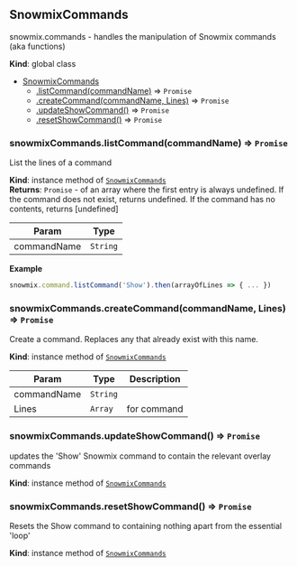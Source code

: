 <a name="SnowmixCommands"></a>

## SnowmixCommands
snowmix.commands - handles the manipulation of Snowmix commands (aka functions)

**Kind**: global class  

* [SnowmixCommands](#SnowmixCommands)
    * [.listCommand(commandName)](#SnowmixCommands+listCommand) ⇒ <code>Promise</code>
    * [.createCommand(commandName, Lines)](#SnowmixCommands+createCommand) ⇒ <code>Promise</code>
    * [.updateShowCommand()](#SnowmixCommands+updateShowCommand) ⇒ <code>Promise</code>
    * [.resetShowCommand()](#SnowmixCommands+resetShowCommand) ⇒ <code>Promise</code>

<a name="SnowmixCommands+listCommand"></a>

### snowmixCommands.listCommand(commandName) ⇒ <code>Promise</code>
List the lines of a command

**Kind**: instance method of <code>[SnowmixCommands](#SnowmixCommands)</code>  
**Returns**: <code>Promise</code> - of an array where the first entry is always undefined.
If the command does not exist, returns undefined.
If the command has no contents, returns [undefined]  

| Param | Type |
| --- | --- |
| commandName | <code>String</code> | 

**Example**  
```js
snowmix.command.listCommand('Show').then(arrayOfLines => { ... })
```
<a name="SnowmixCommands+createCommand"></a>

### snowmixCommands.createCommand(commandName, Lines) ⇒ <code>Promise</code>
Create a command. Replaces any that already exist with this name.

**Kind**: instance method of <code>[SnowmixCommands](#SnowmixCommands)</code>  

| Param | Type | Description |
| --- | --- | --- |
| commandName | <code>String</code> |  |
| Lines | <code>Array</code> | for command |

<a name="SnowmixCommands+updateShowCommand"></a>

### snowmixCommands.updateShowCommand() ⇒ <code>Promise</code>
updates the 'Show' Snowmix command to contain the relevant overlay commands

**Kind**: instance method of <code>[SnowmixCommands](#SnowmixCommands)</code>  
<a name="SnowmixCommands+resetShowCommand"></a>

### snowmixCommands.resetShowCommand() ⇒ <code>Promise</code>
Resets the Show command to containing nothing apart from the essential 'loop'

**Kind**: instance method of <code>[SnowmixCommands](#SnowmixCommands)</code>  
